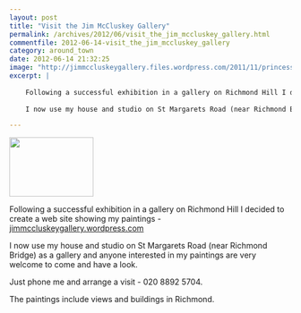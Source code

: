 ```yaml
---
layout: post
title: "Visit the Jim McCluskey Gallery"
permalink: /archives/2012/06/visit_the_jim_mccluskey_gallery.html
commentfile: 2012-06-14-visit_the_jim_mccluskey_gallery
category: around_town
date: 2012-06-14 21:32:25
image: "http://jimmccluskeygallery.files.wordpress.com/2011/11/princess-of-york-conservatory1.jpg?w=152&h=106"
excerpt: |
    
    Following a successful exhibition in a gallery on Richmond Hill I decided to create a web site showing my paintings - <a href="http://jimmccluskeygallery.wordpress.com/">jimmccluskeygallery.wordpress.com</a>
    
    I now use my house and studio on St Margarets Road (near Richmond Bridge) as a gallery and anyone interested in my paintings are very welcome to come and have a look.

---
```


<img src="http://jimmccluskeygallery.files.wordpress.com/2011/11/princess-of-york-conservatory1.jpg?w=152&h=106" width="150" height="106"  class="photo right"  alt="" />


Following a successful exhibition in a gallery on Richmond Hill I decided to create a web site showing my paintings - [jimmccluskeygallery.wordpress.com](http://jimmccluskeygallery.wordpress.com/)

I now use my house and studio on St Margarets Road (near Richmond Bridge) as a gallery and anyone interested in my paintings are very welcome to come and have a look.

Just phone me and arrange a visit - 020 8892 5704.

The paintings include views and buildings in Richmond.
